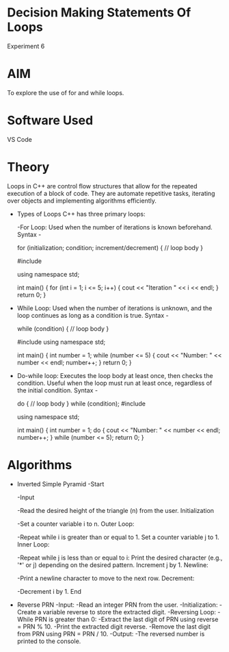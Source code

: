 # Decision Making Statements Of Loops
Experiment 6

# AIM
To explore the use of for and while loops.

# Software Used
VS Code

# Theory
Loops in C++ are control flow structures that allow for the repeated execution of a block of code. They are automate repetitive tasks, iterating over objects and implementing algorithms efficiently.

- Types of Loops
   C++ has three primary loops:

  -For Loop:
   Used when the number of iterations is known beforehand.
   Syntax -

   for (initialization; condition; increment/decrement) {
    // loop body
    }
  
    #include <iostream>

    using namespace std;

    int main() {
        for (int i = 1; i <= 5; i++) {
            cout << "Iteration " << i << endl;
        }
        return 0;
    }

 - While Loop:
  Used when the number of iterations is unknown, and the loop continues as long as a condition is true.
  Syntax -
 
    while (condition) {
      // loop body
     }
  
    #include <iostream>
    using namespace std;

    int main() {
        int number = 1;
        while (number <= 5) {
            cout << "Number: " << number << endl;
            number++;
        }
        return 0;
  }
  
  - Do-while loop:
     Executes the loop body at least once, then checks the condition. Useful when the loop must run at least once, regardless of the initial condition.
     Syntax -

     do { // loop body } while (condition);
     #include <iostream>

     using namespace std;

     int main() {
         int number = 1;
         do {
             cout << "Number: " << number << endl;
             number++;
         } while (number <= 5);
         return 0;
     }

    
# Algorithms

- Inverted Simple Pyramid
  -Start

  -Input

  -Read the desired height of the triangle (n) from the user.
   Initialization

  -Set a counter variable i to n.
   Outer Loop:

  -Repeat while i is greater than or equal to 1.
   Set a counter variable j to 1.
   Inner Loop:

  -Repeat while j is less than or equal to i:
   Print the desired character (e.g., '*' or j) depending on the desired pattern.
   Increment j by 1.
   Newline:

  -Print a newline character to move to the next row.
   Decrement:

  -Decrement i by 1.
   End

- Reverse PRN
  -Input:
  -Read an integer PRN from the user.
  -Initialization:
  -Create a variable reverse to store the extracted digit.
  -Reversing Loop:
  -While PRN is greater than 0:
  -Extract the last digit of PRN using reverse = PRN % 10.
  -Print the extracted digit reverse.
  -Remove the last digit from PRN using PRN = PRN / 10.
  -Output:
  -The reversed number is printed to the console.
